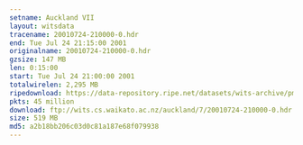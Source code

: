 ```yaml
---
setname: Auckland VII
layout: witsdata
tracename: 20010724-210000-0.hdr
end: Tue Jul 24 21:15:00 2001
originalname: 20010724-210000-0.hdr
gzsize: 147 MB
len: 0:15:00
start: Tue Jul 24 21:00:00 2001
totalwirelen: 2,295 MB
ripedownload: https://data-repository.ripe.net/datasets/wits-archive/pma/long/auck/7//20010724-210000-0.hdr.gz
pkts: 45 million
download: ftp://wits.cs.waikato.ac.nz/auckland/7/20010724-210000-0.hdr.gz
size: 519 MB
md5: a2b18bb206c03d0c81a187e68f079938
---
```

